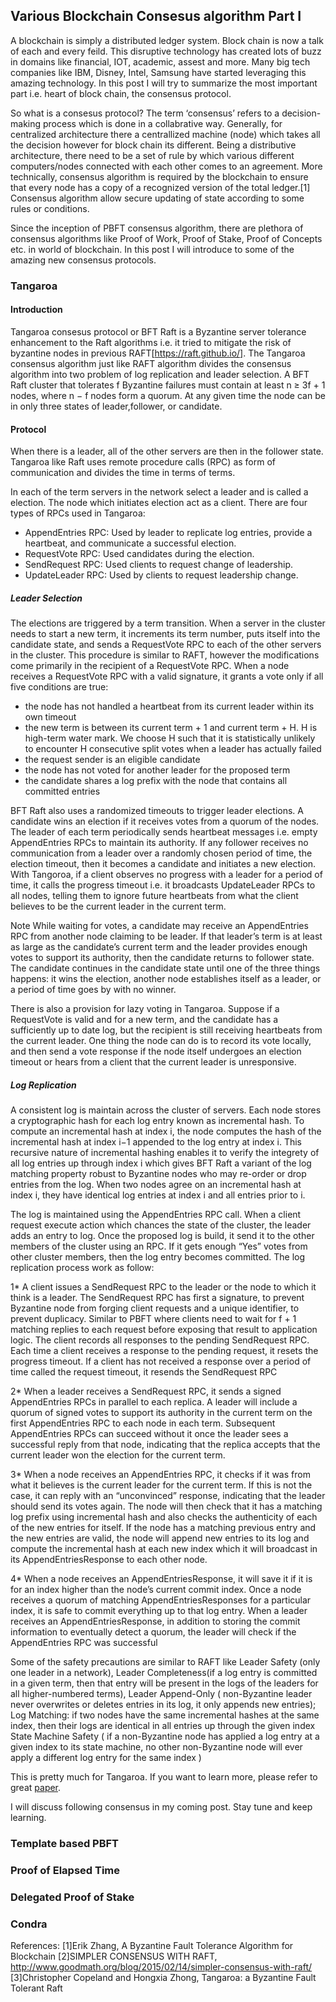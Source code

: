## Various Blockchain Consesus algorithm Part I

A blockchain is simply a distributed ledger system. Block chain is now a talk of each and every feild. This disruptive technology has created lots of buzz in domains like financial, IOT, academic, assest and more. Many big tech companies like IBM, Disney, Intel, Samsung have started leveraging this amazing technology. In this post I will try to summarize the most important part i.e. heart of block chain, the consensus protocol. 

So what is a consesus protocol?
The term ‘consensus’ refers to a decision-making process which is done in a collabrative way. Generally, for centralized architecture there a centrallized machine (node) which takes all the decision however for block chain its different. Being a distributive architecture, there need to be a set of rule by which various different computers/nodes connected with each other comes to an agreement. More technically, consensus algorithm is required by the blockchain to ensure that every node has a copy of a recognized version of the total ledger.[1] Consensus algorithm allow secure updating of state according to some rules or conditions.  

Since the inception of PBFT consensus algorithm, there are plethora of consensus algorithms like Proof of Work, Proof of Stake, Proof of Concepts etc. in world of blockchain. In this post I will introduce to some of the amazing new consensus protocols. 
### Tangaroa 

#### Introduction
Tangaroa consesus protocol or BFT Raft is a Byzantine server tolerance enhancement to the Raft algorithms i.e. it tried to mitigate the risk of byzantine nodes in previous RAFT[https://raft.github.io/]. The Tangaroa consensus algorithm just like RAFT algorithm divides the consensus algorithm into two problem of log replication and leader selection. A BFT Raft cluster that tolerates f Byzantine failures must contain at least n ≥ 3f + 1 nodes, where n − f nodes form a quorum. At any given time the node can be in only three states of leader,follower, or candidate. 

#### Protocol
When there is a leader, all of the other servers are then in the follower state. Tangaroa like Raft uses remote procedure calls (RPC) as form of communication and divides the time in terms of terms.

In each of the term servers in the network select a leader and is called a election. The node which initiates election act as a client. There are four types of RPCs used in Tangaroa:

* AppendEntries RPC: Used by leader to replicate log entries, provide a heartbeat, and communicate a successful election. 
* RequestVote RPC: Used candidates during the election.
* SendRequest RPC: Used clients to request change of leadership.
* UpdateLeader RPC: Used by clients to request leadership change.

##### Leader Selection
The elections are triggered by a term transition. When a server in the cluster needs to start a new term, it increments its term number, puts itself into the candidate state, and sends a RequestVote RPC to each of the other servers in the cluster. This procedure is similar to RAFT, however the modifications come primarily in the recipient of a RequestVote RPC. When a node receives a RequestVote RPC with a valid signature, it grants a vote only if all five conditions are true:

* the node has not handled a heartbeat from its current leader within its own timeout 
* the new term is between its current term + 1 and current term + H. H is high-term water mark. We choose H such that it is statistically unlikely to encounter H consecutive split votes when a leader has actually failed
* the request sender is an eligible candidate
* the node has not voted for another leader for the proposed term
* the candidate shares a log prefix with the node that contains all committed entries

BFT Raft also uses a randomized timeouts to trigger leader elections. A candidate wins an election if it receives votes from a quorum of the nodes. The leader of each term periodically sends heartbeat messages i.e. empty AppendEntries RPCs to maintain its authority. If any follower receives no communication from a leader over a randomly chosen period of time, the election timeout, then it becomes a candidate and initiates a new election. With Tangoroa, if a client observes no progress with a leader for a period of time, it calls the progress timeout i.e. it broadcasts UpdateLeader RPCs to all nodes, telling them to ignore future heartbeats from what the client believes to be the current leader in the current term.

Note While waiting for votes, a candidate may receive an AppendEntries RPC from another node claiming to be leader. If that leader’s term is at least as large as the candidate’s current term and the leader provides enough votes to support its authority, then the candidate returns to follower state. The candidate continues in the candidate state until one of the three things happens: it wins the election, another node establishes itself as a leader, or a period of time goes by with no winner.

There is also a provision for lazy voting in Tangaroa. Suppose if a RequestVote is valid and for a new term, and the candidate has a sufficiently up to date log, but the recipient is still receiving heartbeats from the current leader. One thing the node can do is to record its vote locally, and then send a vote response if the node itself undergoes an election timeout or hears from a client that the current leader is unresponsive. 

##### Log Replication
A consistent log is maintain across the cluster of servers. Each node stores a cryptographic hash for each log entry known as incremental hash. To compute an incremental hash at index i, the node computes the hash of the incremental hash at index i−1 appended to the log entry at index i. This recursive nature of incremental hashing enables it to verify the integrety of all log entries up through index i which gives BFT Raft a variant of the log matching property robust to Byzantine nodes who may re-order or drop entries from the log. When two nodes agree on an incremental hash at index i, they have identical log entries at index i and all entries prior to i.

The log is maintained using the AppendEntries RPC call. When a client request execute action which chances the state of the cluster, the leader adds an entry to log. Once the proposed log is build, it send it to the other members of the cluster using an RPC. If it gets enough “Yes” votes from other cluster members, then the log entry becomes committed. The log replication process work as follow:
 
1* A client issues a SendRequest RPC to the leader or the node to which it think is a leader. The SendRequest RPC has first a signature, to prevent Byzantine node from forging client requests and a unique identifier, to prevent duplicacy. Similar to PBFT where clients need
to wait for f + 1 matching replies to each request before exposing that result to application logic. The client records all responses to the pending SendRequest RPC. Each time a client receives a response to the pending request, it resets the progress timeout. If a client has not received a response over a period of time called the request timeout, it resends the SendRequest RPC

2* When a leader receives a SendRequest RPC, it sends a signed AppendEntries RPCs in parallel to each replica. A leader will include a quorum of signed votes to support its authority in the current term on the first AppendEntries RPC to each node in each term. Subsequent AppendEntries RPCs can succeed without it once the leader sees a successful reply from that node, indicating that the replica accepts that the current leader won the election for the current term.

3* When a node receives an AppendEntries RPC, it checks if it was from what it believes is the current leader for the current term. If this is not the case, it can reply with an “unconvinced” response, indicating that the leader should send its votes again. The node will then check that it has a matching log prefix using incremental hash and also checks the authenticity of each of the new entries for itself. If the node has a matching previous entry and the new entries are valid, the node will append new entries to its log and compute the incremental hash at each new index which it will broadcast in its AppendEntriesResponse to each other node.

4* When a node receives an AppendEntriesResponse, it will save it if it is for an index higher than the node’s current commit index. Once a node receives a quorum of matching AppendEntriesResponses for a particular index, it is safe to commit everything up to that log entry. When a leader receives an AppendEntriesResponse, in addition to storing the commit information to eventually detect a quorum, the leader will check if the AppendEntries RPC was successful

Some of the safety precautions are similar to RAFT like Leader Safety (only one leader in a network), Leader Completeness(if a log entry is committed in a given term, then that entry will be present in the logs of the leaders for all higher-numbered terms), Leader Append-Only ( non-Byzantine leader never overwrites or deletes entries in its log, it only appends new entries); Log Matching: if two nodes have the same incremental hashes at the same index, then their logs are identical in all entries up through the given index State Machine Safety ( if a non-Byzantine node has applied a log entry at a given index to its state machine, no other non-Byzantine node will ever apply a different log entry for the same index )

This is pretty much for Tangaroa. If you want to learn more, please refer to great [paper](http://www.scs.stanford.edu/14au-cs244b/labs/projects/copeland_zhong.pdf).

I will discuss following consensus in my coming post. Stay tune and keep learning.

### Template based PBFT

### Proof of Elapsed Time

### Delegated Proof of Stake

### Condra

References:
[1]Erik Zhang, A Byzantine Fault Tolerance Algorithm for Blockchain
[2]SIMPLER CONSENSUS WITH RAFT, http://www.goodmath.org/blog/2015/02/14/simpler-consensus-with-raft/
[3]Christopher Copeland and Hongxia Zhong, Tangaroa: a Byzantine Fault Tolerant Raft
